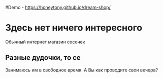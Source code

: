 #Demo - https://honeytony.github.io/dream-shop/

# Здесь нет ничего интересного

Обычный интернет магазин сосочек

## Разные дудочки, то се

Занимаюсь им в свободное время. А Вы как проводите свои вечера?
